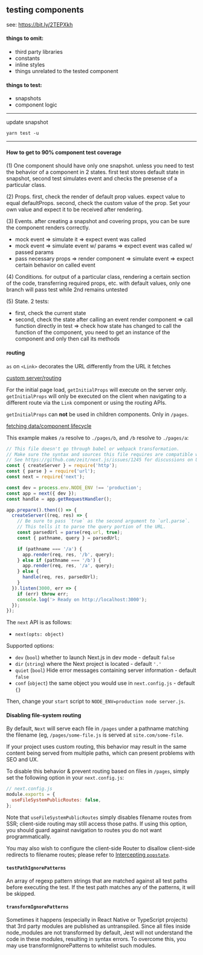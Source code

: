 ## testing components

see: https://bit.ly/2TEPXkh

#### things to omit:

- third party libraries
- constants
- inline styles
- things unrelated to the tested component

#### things to test:

- snapshots
- component logic

---

update snapshot

    yarn test -u

---

#### How to get to 90% component test coverage

(1) One component should have only one snapshot. unless you need to test the behavior of a component in 2 states.
first test stores default state in snapshot, second test simulates event and checks the presense of a particular class.

(2) Props. first, check the render of default prop values. expect value to equal defaultProps.
second, check the custom value of the prop. Set your own value and expect it to be received after rendering.

(3) Events. after creating a snapshot and covering props, you can be sure the component renders correctly.

- mock event => simulate it => expect event was called
- mock event => simulate event w/ params => expect event was called w/ passed params
- pass necessary props => render component => simulate event => expect certain behavior on called event

(4) Conditions. for output of a particular class, rendering a certain section of the code, transferring required props, etc.
with default values, only one branch will pass test while 2nd remains untested

(5) State. 2 tests:

- first, check the current state
- second, check the state after calling an event
  render component => call function directly in test => check how state has changed
  to call the function of the component, you need to get an instance of the component and only then call its methods

#### routing

`as` on `<Link>` decorates the URL differently from the URL it fetches

[custom server/routing](https://github.com/zeit/next.js/#custom-server-and-routing)

For the initial page load, `getInitialProps` will execute on the server only. `getInitialProps` will only be executed on the client when navigating to a different route via the `Link` component or using the routing APIs.

`getInitialProps` can **not** be used in children components. Only in `/pages`.

[fetching data/component lifecycle](https://github.com/zeit/next.js/#fetching-data-and-component-lifecycle)

This example makes `/a` resolve to `./pages/b`, and `/b` resolve to `./pages/a`:

```js
// This file doesn't go through babel or webpack transformation.
// Make sure the syntax and sources this file requires are compatible with the current node version you are running
// See https://github.com/zeit/next.js/issues/1245 for discussions on Universal Webpack or universal Babel
const { createServer } = require('http');
const { parse } = require('url');
const next = require('next');

const dev = process.env.NODE_ENV !== 'production';
const app = next({ dev });
const handle = app.getRequestHandler();

app.prepare().then(() => {
  createServer((req, res) => {
    // Be sure to pass `true` as the second argument to `url.parse`.
    // This tells it to parse the query portion of the URL.
    const parsedUrl = parse(req.url, true);
    const { pathname, query } = parsedUrl;

    if (pathname === '/a') {
      app.render(req, res, '/b', query);
    } else if (pathname === '/b') {
      app.render(req, res, '/a', query);
    } else {
      handle(req, res, parsedUrl);
    }
  }).listen(3000, err => {
    if (err) throw err;
    console.log('> Ready on http://localhost:3000');
  });
});
```

The `next` API is as follows:

- `next(opts: object)`

Supported options:

- `dev` (`bool`) whether to launch Next.js in dev mode - default `false`
- `dir` (`string`) where the Next project is located - default `'.'`
- `quiet` (`bool`) Hide error messages containing server information - default `false`
- `conf` (`object`) the same object you would use in `next.config.js` - default `{}`

Then, change your `start` script to `NODE_ENV=production node server.js`.

#### Disabling file-system routing

By default, `Next` will serve each file in `/pages` under a pathname matching the filename (eg, `/pages/some-file.js` is served at `site.com/some-file`.

If your project uses custom routing, this behavior may result in the same content being served from multiple paths, which can present problems with SEO and UX.

To disable this behavior & prevent routing based on files in `/pages`, simply set the following option in your `next.config.js`:

```js
// next.config.js
module.exports = {
  useFileSystemPublicRoutes: false,
};
```

Note that `useFileSystemPublicRoutes` simply disables filename routes from SSR; client-side routing
may still access those paths. If using this option, you should guard against navigation to routes
you do not want programmatically.

You may also wish to configure the client-side Router to disallow client-side redirects to filename
routes; please refer to [Intercepting `popstate`](#intercepting-popstate).

#### `testPathIgnorePatterns`

An array of regexp pattern strings that are matched against all test paths before executing the test. If the test path matches any of the patterns, it will be skipped.

#### `transformIgnorePatterns`

Sometimes it happens (especially in React Native or TypeScript projects) that 3rd party modules are published as untranspiled. Since all files inside node_modules are not transformed by default, Jest will not understand the code in these modules, resulting in syntax errors. To overcome this, you may use transformIgnorePatterns to whitelist such modules.
